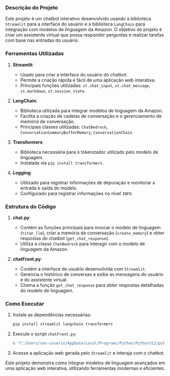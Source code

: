 ### Descrição do Projeto

Este projeto é um chatbot interativo desenvolvido usando a biblioteca `Streamlit` para a interface do usuário e a biblioteca `LangChain` para integração com modelos de linguagem da Amazon. O objetivo do projeto é criar um assistente virtual que possa responder perguntas e realizar tarefas com base nas entradas do usuário.

### Ferramentas Utilizadas

1. **Streamlit**:
   - Usado para criar a interface do usuário do chatbot.
   - Permite a criação rápida e fácil de uma aplicação web interativa.
   - Principais funções utilizadas: `st.chat_input`, `st.chat_message`, `st.markdown`, `st.session_state`.

2. **LangChain**:
   - Biblioteca utilizada para integrar modelos de linguagem da Amazon.
   - Facilita a criação de cadeias de conversação e o gerenciamento de memória de conversação.
   - Principais classes utilizadas: `ChatBedrock`, `ConversationSummaryBufferMemory`, `ConversationChain`.

3. **Transformers**:
   - Biblioteca necessária para o tokenizador utilizado pelo modelo de linguagem.
   - Instalada via `pip install transformers`.

4. **Logging**:
   - Utilizado para registrar informações de depuração e monitorar a entrada e saída do modelo.
   - Configurado para registrar informações no nível `INFO`.

### Estrutura do Código

1. **chat.py**:
   - Contém as funções principais para invocar o modelo de linguagem (`titan_llm`), criar a memória de conversação (`create_memory`) e obter respostas do chatbot (`get_chat_response`).
   - Utiliza a classe `ChatBedrock` para interagir com o modelo de linguagem da Amazon.

2. **chatFront.py**:
   - Contém a interface de usuário desenvolvida com `Streamlit`.
   - Gerencia o histórico de conversas e exibe as mensagens do usuário e do assistente virtual.
   - Chama a função `get_chat_response` para obter respostas detalhadas do modelo de linguagem.

### Como Executar

1. Instale as dependências necessárias:
   ```powershell
   pip install streamlit langchain transformers
   ```

2. Execute o script `chatFront.py`:
   ```powershell
   & "C:/Users/seu-usuario/AppData/Local/Programs/Python/Python312/python.exe" "c:/Users/seu-usuario/Downloads/CHAT/chatFront.py"
   ```

3. Acesse a aplicação web gerada pelo `Streamlit` e interaja com o chatbot.

Este projeto demonstra como integrar modelos de linguagem avançados em uma aplicação web interativa, utilizando ferramentas modernas e eficientes.
